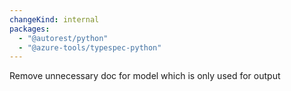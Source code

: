 ```yaml
---
changeKind: internal
packages:
  - "@autorest/python"
  - "@azure-tools/typespec-python"
---
```


Remove unnecessary doc for model which is only used for output
